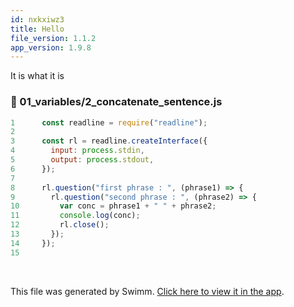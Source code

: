 ```yaml
---
id: nxkxiwz3
title: Hello
file_version: 1.1.2
app_version: 1.9.8
---
```


It is what it is
<!-- NOTE-swimm-snippet: the lines below link your snippet to Swimm -->
### 📄 01_variables/2_concatenate_sentence.js
```javascript
1      const readline = require("readline");
2      
3      const rl = readline.createInterface({
4        input: process.stdin,
5        output: process.stdout,
6      });
7      
8      rl.question("first phrase : ", (phrase1) => {
9        rl.question("second phrase : ", (phrase2) => {
10         var conc = phrase1 + " " + phrase2;
11         console.log(conc);
12         rl.close();
13       });
14     });
15     
```

<br/>

This file was generated by Swimm. [Click here to view it in the app](https://app.swimm.io/repos/Z2l0aHViJTNBJTNBQWxnb3JpdGhtaWNzJTNBJTNBUGFyYWJlbGxp/docs/nxkxiwz3).
